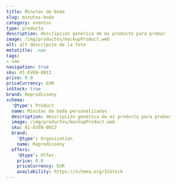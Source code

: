 ```yaml
---
title: Minutas de boda
slug: minutas-boda
category: eventos
type: producto
description: descripción genérica de mi producto para probar
image: /img/productos/mockupProduct.web
alt: alt descripció de la foto
metatitle: .nan
tags:
- nan
navigation: true
sku: 01-EVEN-0013
price: 0.0
priceCurrency: EUR
inStock: true
brand: Reprodisseny
schema:
  '@type': Product
  name: Minutas de boda personalizados
  description: descripción genérica de mi producto para probar
  image: /img/productos/mockupProduct.web
  sku: 01-EVEN-0013
  brand:
    '@type': Organization
    name: Reprodisseny
  offers:
    '@type': Offer
    price: 0.0
    priceCurrency: EUR
    availability: https://schema.org/InStock
---
```

